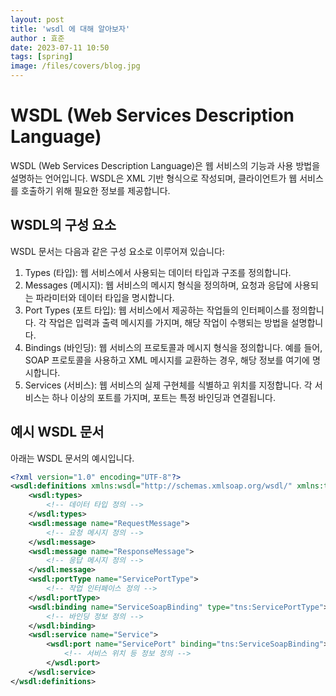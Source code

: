 ```yaml
---
layout: post
title: 'wsdl 에 대해 알아보자'
author : 효준
date: 2023-07-11 10:50
tags: [spring]
image: /files/covers/blog.jpg
---
```


# WSDL (Web Services Description Language)

WSDL (Web Services Description Language)은 웹 서비스의 기능과 사용 방법을 설명하는 언어입니다. WSDL은 XML 기반 형식으로 작성되며, 클라이언트가 웹 서비스를 호출하기 위해 필요한 정보를 제공합니다.

## WSDL의 구성 요소

WSDL 문서는 다음과 같은 구성 요소로 이루어져 있습니다:

1. Types (타입): 웹 서비스에서 사용되는 데이터 타입과 구조를 정의합니다.
2. Messages (메시지): 웹 서비스의 메시지 형식을 정의하며, 요청과 응답에 사용되는 파라미터와 데이터 타입을 명시합니다.
3. Port Types (포트 타입): 웹 서비스에서 제공하는 작업들의 인터페이스를 정의합니다. 각 작업은 입력과 출력 메시지를 가지며, 해당 작업이 수행되는 방법을 설명합니다.
4. Bindings (바인딩): 웹 서비스의 프로토콜과 메시지 형식을 정의합니다. 예를 들어, SOAP 프로토콜을 사용하고 XML 메시지를 교환하는 경우, 해당 정보를 여기에 명시합니다.
5. Services (서비스): 웹 서비스의 실제 구현체를 식별하고 위치를 지정합니다. 각 서비스는 하나 이상의 포트를 가지며, 포트는 특정 바인딩과 연결됩니다.

## 예시 WSDL 문서

아래는 WSDL 문서의 예시입니다.

```xml
<?xml version="1.0" encoding="UTF-8"?>
<wsdl:definitions xmlns:wsdl="http://schemas.xmlsoap.org/wsdl/" xmlns:tns="http://example.com/Service" targetNamespace="http://example.com/Service">
    <wsdl:types>
        <!-- 데이터 타입 정의 -->
    </wsdl:types>
    <wsdl:message name="RequestMessage">
        <!-- 요청 메시지 정의 -->
    </wsdl:message>
    <wsdl:message name="ResponseMessage">
        <!-- 응답 메시지 정의 -->
    </wsdl:message>
    <wsdl:portType name="ServicePortType">
        <!-- 작업 인터페이스 정의 -->
    </wsdl:portType>
    <wsdl:binding name="ServiceSoapBinding" type="tns:ServicePortType">
        <!-- 바인딩 정보 정의 -->
    </wsdl:binding>
    <wsdl:service name="Service">
        <wsdl:port name="ServicePort" binding="tns:ServiceSoapBinding">
            <!-- 서비스 위치 등 정보 정의 -->
        </wsdl:port>
    </wsdl:service>
</wsdl:definitions>
